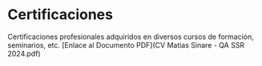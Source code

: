 # Certificaciones
Certificaciones profesionales adquiridos en diversos cursos de formación, seminarios, etc.
[Enlace al Documento PDF](CV Matias Sinare - QA SSR 2024.pdf)
